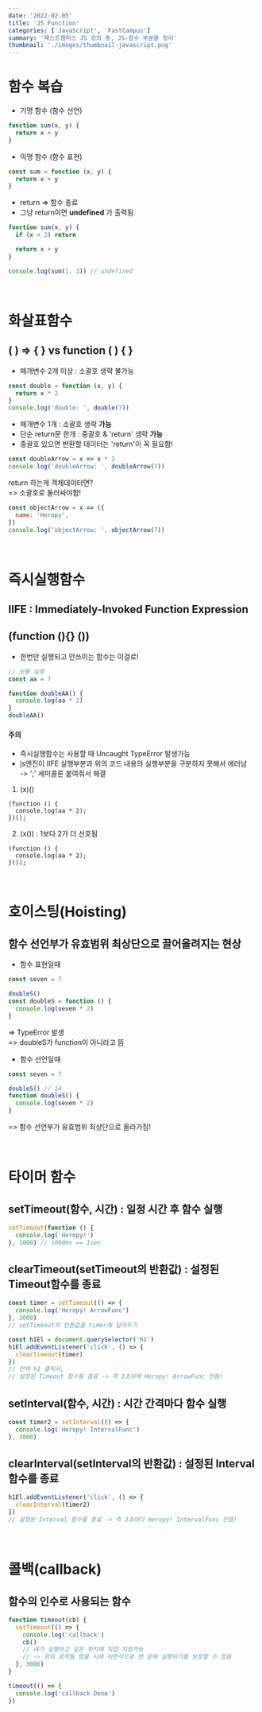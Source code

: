 ```yaml
---
date: '2022-02-05'
title: 'JS Function'
categories: ['JavaScript', 'FastCampus']
summary: '패스트캠퍼스 JS 강의 중, JS-함수 부분을 정리'
thumbnail: './images/thumbnail-javascript.png'
---
```


# 함수 복습

- 기명 함수 (함수 선언)

```js
function sum(x, y) {
  return x + y
}
```

- 익명 함수 (함수 표현)

```js
const sum = function (x, y) {
  return x + y
}
```

- return => 함수 종료
- 그냥 return이면 **undefined** 가 출력됨

```js
function sum(x, y) {
  if (x < 2) return

  return x + y
}

console.log(sum(1, 3)) // undefined
```

<br>

# 화살표함수

## ( ) => { } vs function ( ) { }

- 매개변수 2개 이상 : 소괄호 생략 불가능

```js
const double = function (x, y) {
  return x * 2
}
console.log('double: ', double(7))
```

- 매개변수 1개 : 소괄호 생략 **가능**
- 단순 return문 한개 : 중괄호 & 'return' 생략 **가능**
- 중괄호 있으면 반환할 데이터는 'return'이 꼭 필요함!

```js
const doubleArrow = x => x * 2
console.log('doubleArrow: ', doubleArrow(7))
```

return 하는게 객체데이터면?  
=> 소괄호로 둘러싸야함!

```js
const objectArrow = x => ({
  name: 'Heropy',
})
console.log('objectArrow: ', objectArrow(7))
```

<br>

# 즉시실행함수

## IIFE : Immediately-Invoked Function Expression

## (function (){} ())

- 한번만 실행되고 안쓰이는 함수는 이걸로!

```js
// 보통 실행
const aa = 7

function doubleAA() {
  console.log(aa * 2)
}
doubleAA()
```

<div class="notice--success">
  <h4>주의</h4>
  <ul>
    <li>즉시실행함수는 사용할 때 Uncaught TypeError 발생가능 </li>
    <li>js엔진이 IIFE 실행부분과 위의 코드 내용의 실행부분을 구분하지 못해서 에러남</li>
    -> ';' 세미콜론 붙여줘서 해결
  </ul>
</div>

1. (x)()

```
(function () {
  console.log(aa * 2);
})();
```

2. (x()) : 1보다 2가 더 선호됨

```
(function () {
  console.log(aa * 2);
}());
```

<br>

# 호이스팅(Hoisting)

## 함수 선언부가 유효범위 최상단으로 끌어올려지는 현상

- 함수 표현일때

```js
const seven = 7

doubleS()
const doubleS = function () {
  console.log(seven * 2)
}
```

=> TypeError 발생  
=> doubleS가 function이 아니라고 뜸

- 함수 선언일때

```js
const seven = 7

doubleS() // 14
function doubleS() {
  console.log(seven * 2)
}
```

=> 함수 선언부가 유효범위 최상단으로 올라가짐!

<br>

# 타이머 함수

## setTimeout(함수, 시간) : 일정 시간 후 함수 실행

```js
setTimeout(function () {
  console.log('Heropy!')
}, 1000) // 1000ms == 1sec
```

## clearTimeout(setTimeout의 반환값) : 설정된 Timeout함수를 종료

```js
const timer = setTimeout(() => {
  console.log('Heropy! ArrowFunc')
}, 3000)
// setTimeout의 반환값을 timer에 담아두기

const h1El = document.querySelector('h1')
h1El.addEventListener('click', () => {
  clearTimeout(timer)
})
// 만약 h1 클릭시,
// 설정된 Timeout 함수를 종료 -> 즉 3초뒤에 Heropy! ArrowFunc 안뜸!
```

## setInterval(함수, 시간) : 시간 간격마다 함수 실행

```js
const timer2 = setInterval(() => {
  console.log('Heropy! IntervalFunc')
}, 3000)
```

## clearInterval(setInterval의 반환값) : 설정된 Interval 함수를 종료

```js
h1El.addEventListener('click', () => {
  clearInterval(timer2)
})
// 설정된 Interval 함수를 종료 -> 즉 3초마다 Heropy! IntervalFunc 안뜸!
```

<br>

# 콜백(callback)

## 함수의 인수로 사용되는 함수

```js
function timeout(cb) {
  setTimeout(() => {
    console.log('callback')
    cb()
    // 내가 실행하고 싶은 위치에 직접 지정가능
    // -> 위의 로직들 많을 시에 이런식으로 맨 끝에 실행되기를 보장할 수 있음
  }, 3000)
}

timeout(() => {
  console.log('callback Done')
})
```
